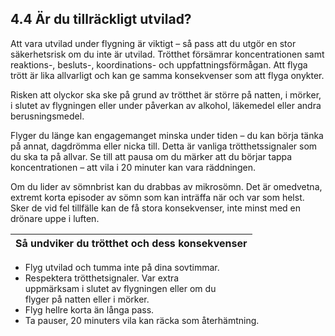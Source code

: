 ## 4.4 Är du tillräckligt utvilad?
Att vara utvilad under flygning är viktigt – så pass att du utgör en stor säkerhetsrisk om du 
inte är utvilad. Trötthet försämrar koncentrationen samt reaktions-, besluts-, koordinations- 
och uppfattningsförmågan. Att flyga trött är lika allvarligt och kan ge samma konsekvenser 
som att flyga onykter.

Risken att olyckor ska ske på grund av trötthet är större på natten, i mörker, i slutet av 
flygningen eller under påverkan av alkohol, läkemedel eller andra berusningsmedel.

Flyger du länge kan engagemanget minska under tiden – du kan börja tänka på annat, dagdrömma eller 
nicka till. Detta är vanliga trötthetssignaler som du ska ta på allvar. Se till att pausa 
om du märker att du börjar tappa koncentrationen – att vila i 20 minuter kan vara räddningen.

Om du lider av sömnbrist kan du drabbas av mikrosömn. 
Det är omedvetna, extremt korta episoder av sömn som kan inträffa när och var som helst.
Sker de vid fel tillfälle kan de få stora konsekvenser, inte minst med en drönare uppe i luften.

| Så undviker du trötthet och dess konsekvenser |
|---|
* Flyg utvilad och tumma inte på dina sovtimmar.
* Respektera trötthetsignaler. Var extra  
uppmärksam i slutet av flygningen eller om du  
flyger på natten eller i mörker.
* Flyg hellre korta än långa pass.
* Ta pauser, 20 minuters vila kan räcka som
återhämtning.